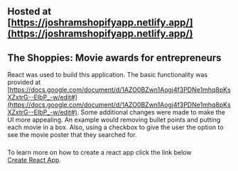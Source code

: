 ## Hosted at [https://joshramshopifyapp.netlify.app/](https://joshramshopifyapp.netlify.app/)

## The Shoppies: Movie awards for entrepreneurs
React was used to build this application. The basic functionality was provided at [https://docs.google.com/document/d/1AZO0BZwn1Aogj4f3PDNe1mhq8pKsXZxtrG--EIbP_-w/edit#](https://docs.google.com/document/d/1AZO0BZwn1Aogj4f3PDNe1mhq8pKsXZxtrG--EIbP_-w/edit#). Some additional changes were made to make the UI more appealing. An example would removing bullet points and putting each movie in a box. Also, using a checkbox to give the user the option to see the movie poster that they searched for.

###
To learn more on how to create a react app click the link below\
[Create React App](https://github.com/facebook/create-react-app).


